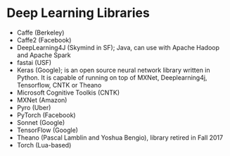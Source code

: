 # Deep Learning Libraries

* Caffe (Berkeley)
* Caffe2 (Facebook)
* DeepLearning4J (Skymind in SF); Java, can use with Apache Hadoop and Apache Spark
* fastai (USF)
* Keras (Google); is an open source neural network library written in Python. It is capable of running on top of MXNet, Deeplearning4j, Tensorflow, CNTK or Theano
* Microsoft Cognitive Toolkis (CNTK)
* MXNet (Amazon)
* Pyro (Uber)
* PyTorch (Facebook)
* Sonnet (Google)
* TensorFlow (Google)
* Theano (Pascal Lamblin and Yoshua Bengio), library retired in Fall 2017
* Torch (Lua-based)
